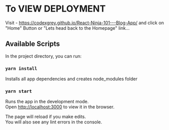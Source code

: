 # To VIEW DEPLOYMENT

Visit - https://codexgrey.github.io/React-Ninja-101---Blog-App/  and click on "Home" Button 
or "Lets head back to the Homepage" link...

## Available Scripts

In the project directory, you can run:


### `yarn install`

Installs all app dependencies and creates node_modules folder

### `yarn start`

Runs the app in the development mode.\
Open [http://localhost:3000](http://localhost:3000) to view it in the browser.

The page will reload if you make edits.\
You will also see any lint errors in the console.


